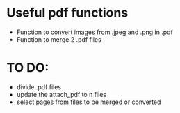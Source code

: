 # Useful pdf functions
- Function to convert images from .jpeg and .png in .pdf
- Function to merge 2 .pdf files

# TO DO:
- divide .pdf files
- update the attach_pdf to n files
- select pages from files to be merged or converted

